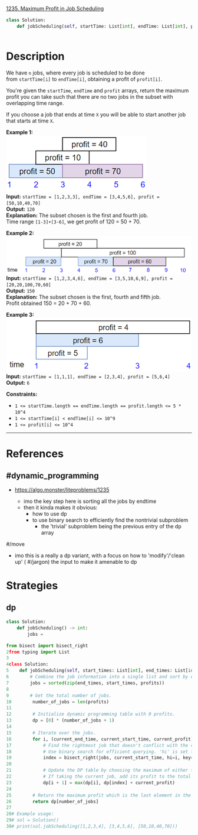 [1235. Maximum Profit in Job Scheduling](https://leetcode.com/problems/maximum-profit-in-job-scheduling/)

```python
class Solution:
    def jobScheduling(self, startTime: List[int], endTime: List[int], profit: List[int]) -> int:
        
```

# Description

We have `n` jobs, where every job is scheduled to be done from `startTime[i]` to `endTime[i]`, obtaining a profit of `profit[i]`.

You're given the `startTime`, `endTime` and `profit` arrays, return the maximum profit you can take such that there are no two jobs in the subset with overlapping time range.

If you choose a job that ends at time `X` you will be able to start another job that starts at time `X`.

**Example 1:**  
![](!assets/attachments/Pasted%20image%2020240420002938.png)  
**Input:** `startTime = [1,2,3,3], endTime = [3,4,5,6], profit = [50,10,40,70]`  
**Output:** `120`  
**Explanation:** The subset chosen is the first and fourth job.  
Time range `[1-3]+[3-6]`, we get profit of 120 = 50 + 70.

**Example 2:**  
![](!assets/attachments/Pasted%20image%2020240420002948.png)  
**Input:** `startTime = [1,2,3,4,6], endTime = [3,5,10,6,9], profit = [20,20,100,70,60]`  
**Output:** `150`  
**Explanation:** The subset chosen is the first, fourth and fifth job.  
Profit obtained 150 = 20 + 70 + 60.

**Example 3:**  
![](!assets/attachments/Pasted%20image%2020240420002959.png)  
**Input:** `startTime = [1,1,1], endTime = [2,3,4], profit = [5,6,4]`  
**Output:** `6`  

**Constraints:**
- `1 <= startTime.length == endTime.length == profit.length <= 5 * 10^4`
- `1 <= startTime[i] < endTime[i] <= 10^9`
- `1 <= profit[i] <= 10^4`

---



# References


## #dynamic_programming 
- https://algo.monster/liteproblems/1235

	- imo the key step here is sorting all the jobs by endtime
	- then it kinda makes it obvious:
		- how to use dp
		- to use binary search to efficiently find the nontrivial subproblem
			- the 'trivial' subproblem being the previous entry of the dp array


#/move 
- imo this is a really a dp variant, with a focus on how to 'modify'/'clean up' ( #/jargon) the input to make it amenable to dp


# Strategies


## dp

```python
class Solution:
	def jobScheduling() -> int:
		jobs = 
```



```python
from bisect import bisect_right
2from typing import List
3
4class Solution:
5    def jobScheduling(self, start_times: List[int], end_times: List[int], profits: List[int]) -> int:
6        # Combine the job information into a single list and sort by end time.
7        jobs = sorted(zip(end_times, start_times, profits))
8      
9        # Get the total number of jobs.
10        number_of_jobs = len(profits)
11      
12        # Initialize dynamic programming table with 0 profits.
13        dp = [0] * (number_of_jobs + 1)
14      
15        # Iterate over the jobs.
16        for i, (current_end_time, current_start_time, current_profit) in enumerate(jobs):
17            # Find the rightmost job that doesn't conflict with the current job's start time.
18            # Use binary search for efficient querying. 'hi' is set to the current index 'i' for optimization.
19            index = bisect_right(jobs, current_start_time, hi=i, key=lambda x: x[0])
20          
21            # Update the DP table by choosing the maximum of either taking the current job or not.
22            # If taking the current job, add its profit to the total profit of non-conflicting jobs.
23            dp[i + 1] = max(dp[i], dp[index] + current_profit)
24      
25        # Return the maximum profit which is the last element in the DP table.
26        return dp[number_of_jobs]
27
28# Example usage:
29# sol = Solution()
30# print(sol.jobScheduling([1,2,3,4], [3,4,5,6], [50,10,40,70]))
```